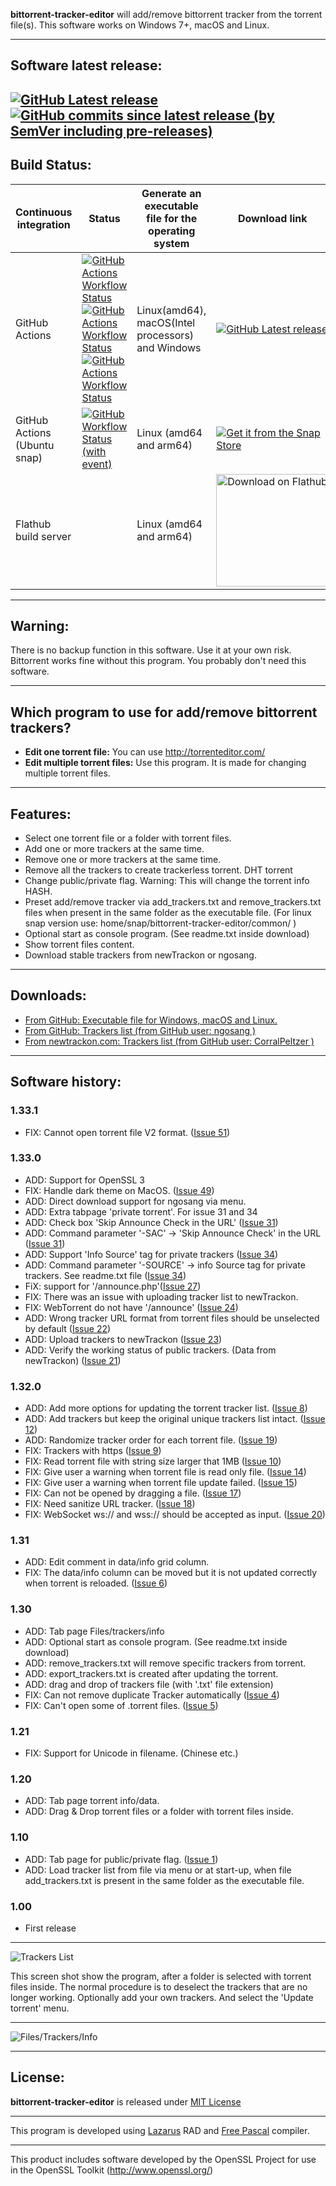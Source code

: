 **bittorrent-tracker-editor** will add/remove bittorrent tracker from the torrent file(s).
This software works on Windows 7+, macOS and Linux.

---

## Software latest release: ##
[![GitHub Latest release](https://img.shields.io/github/release/GerryFerdinandus/bittorrent-tracker-editor/all.svg)](https://github.com/GerryFerdinandus/bittorrent-tracker-editor/releases)
[![GitHub commits since latest release (by SemVer including pre-releases)](https://img.shields.io/github/commits-since/gerryferdinandus/bittorrent-tracker-editor/latest)](https://github.com/GerryFerdinandus/bittorrent-tracker-editor/commits/main)
---

## Build Status: ##
Continuous integration|Status| Generate an executable file for the operating system| Download link
------------|---------|---------|----------
GitHub Actions |[![GitHub Actions Workflow Status](https://img.shields.io/github/actions/workflow/status/gerryferdinandus/bittorrent-tracker-editor/cicd_ubuntu.yaml?label=Ubuntu)](https://github.com/GerryFerdinandus/bittorrent-tracker-editor/actions/workflows/cicd_ubuntu.yaml)[![GitHub Actions Workflow Status](https://img.shields.io/github/actions/workflow/status/gerryferdinandus/bittorrent-tracker-editor/cicd_windows.yaml?label=Windows)](https://github.com/GerryFerdinandus/bittorrent-tracker-editor/actions/workflows/cicd_windows.yaml)[![GitHub Actions Workflow Status](https://img.shields.io/github/actions/workflow/status/gerryferdinandus/bittorrent-tracker-editor/cicd_macos.yaml?label=macOS)](https://github.com/GerryFerdinandus/bittorrent-tracker-editor/actions/workflows/cicd_macos.yaml)|Linux(amd64), macOS(Intel processors) and Windows|[![GitHub Latest release](https://img.shields.io/github/release/GerryFerdinandus/bittorrent-tracker-editor/all.svg)](https://github.com/GerryFerdinandus/bittorrent-tracker-editor/releases)
GitHub Actions (Ubuntu snap) |[![GitHub Workflow Status (with event)](https://img.shields.io/github/actions/workflow/status/gerryferdinandus/bittorrent-tracker-editor/snap.yml)](https://github.com/GerryFerdinandus/bittorrent-tracker-editor/actions/workflows/snap.yml)|Linux (amd64 and arm64)|[![Get it from the Snap Store](https://snapcraft.io/static/images/badges/en/snap-store-white.svg)](https://snapcraft.io/bittorrent-tracker-editor)
Flathub build server||Linux (amd64 and arm64)|<a href='https://flathub.org/apps/io.github.gerryferdinandus.bittorrent-tracker-editor'><img width='180' alt='Download on Flathub' src='https://flathub.org/assets/badges/flathub-badge-i-en.svg'/></a>
---

## Warning: ##
There is no backup function in this software. Use it at your own risk. Bittorrent works fine without this program. You probably don't need this software.

---

## Which program to use for add/remove bittorrent trackers? ##
  * **Edit one torrent file:** You can use http://torrenteditor.com/
  * **Edit multiple torrent files:** Use this program. It is made for changing multiple torrent files.

---

## Features: ##
  * Select one torrent file or a folder with torrent files.
  * Add one or more trackers at the same time.
  * Remove one or more trackers at the same time.
  * Remove all the trackers to create trackerless torrent. DHT torrent
  * Change public/private flag. Warning: This will change the torrent info HASH.
  * Preset add/remove tracker via add\_trackers.txt and remove\_trackers.txt files when present in the same folder as the executable file. (For linux snap version use: home/snap/bittorrent-tracker-editor/common/ )
  * Optional start as console program. (See readme.txt inside download)
  * Show torrent files content.
  * Download stable trackers from newTrackon or ngosang.

---

## Downloads: ##
  * [From GitHub: Executable file for Windows, macOS and Linux.](https://github.com/GerryFerdinandus/bittorrent-tracker-editor/releases)
  * [From GitHub: Trackers list (from GitHub user: ngosang )](https://github.com/ngosang/trackerslist)
  * [From newtrackon.com: Trackers list (from GitHub user: CorralPeltzer )](https://newtrackon.com)

---

## Software history: ##
### 1.33.1 ###
  * FIX: Cannot open torrent file V2 format. ([Issue 51](https://github.com/GerryFerdinandus/bittorrent-tracker-editor/issues/51)) 

### 1.33.0 ###
  * ADD: Support for OpenSSL 3
  * FIX: Handle dark theme on MacOS. ([Issue 49](https://github.com/GerryFerdinandus/bittorrent-tracker-editor/issues/49))
  * ADD: Direct download support for ngosang via menu.
  * ADD: Extra tabpage 'private torrent'. For issue 31 and 34
  * ADD: Check box 'Skip Announce Check in the URL' ([Issue 31](https://github.com/GerryFerdinandus/bittorrent-tracker-editor/issues/31))
  * ADD: Command parameter '-SAC' -> 'Skip Announce Check' in the URL ([Issue 31](https://github.com/GerryFerdinandus/bittorrent-tracker-editor/issues/31))
  * ADD: Support 'Info Source' tag for private trackers ([Issue 34](https://github.com/GerryFerdinandus/bittorrent-tracker-editor/issues/34))
  * ADD: Command parameter '-SOURCE' -> info Source tag for private trackers. See readme.txt file ([Issue 34](https://github.com/GerryFerdinandus/bittorrent-tracker-editor/issues/34))
  * FiX: support for '/announce.php'([Issue 27](https://github.com/GerryFerdinandus/bittorrent-tracker-editor/issues/27))
  * FIX: There was an issue with uploading tracker list to newTrackon.
  * FIX: WebTorrent do not have '/announce'  ([Issue 24](https://github.com/GerryFerdinandus/bittorrent-tracker-editor/issues/24))
  * ADD: Wrong tracker URL format from torrent files should be unselected by default ([Issue 22](https://github.com/GerryFerdinandus/bittorrent-tracker-editor/issues/22))
  * ADD: Upload trackers to newTrackon ([Issue 23](https://github.com/GerryFerdinandus/bittorrent-tracker-editor/issues/23))
  * ADD:  Verify the working status of public trackers. (Data from newTrackon) ([Issue 21](https://github.com/GerryFerdinandus/bittorrent-tracker-editor/issues/21))

### 1.32.0 ###
  * ADD:  Add more options for updating the torrent tracker list. ([Issue 8](https://github.com/GerryFerdinandus/bittorrent-tracker-editor/issues/8))
  * ADD:  Add trackers but keep the original unique trackers list intact. ([Issue 12](https://github.com/GerryFerdinandus/bittorrent-tracker-editor/issues/12))
  * ADD:  Randomize tracker order for each torrent file. ([Issue 19](https://github.com/GerryFerdinandus/bittorrent-tracker-editor/issues/19))
  * FIX:  Trackers with https ([Issue 9](https://github.com/GerryFerdinandus/bittorrent-tracker-editor/issues/9))
  * FIX:  Read torrent file with string size larger that 1MB ([Issue 10](https://github.com/GerryFerdinandus/bittorrent-tracker-editor/issues/10))
  * FIX:  Give user a warning when torrent file is read only file. ([Issue 14](https://github.com/GerryFerdinandus/bittorrent-tracker-editor/issues/14))
  * FIX:  Give user a warning when torrent file update failed. ([Issue 15](https://github.com/GerryFerdinandus/bittorrent-tracker-editor/issues/15))
  * FIX:  Can not be opened by dragging a file. ([Issue 17](https://github.com/GerryFerdinandus/bittorrent-tracker-editor/issues/17))
  * FIX:  Need sanitize URL tracker. ([Issue 18](https://github.com/GerryFerdinandus/bittorrent-tracker-editor/issues/18))
  * FIX:  WebSocket ws:// and wss:// should be accepted as input. ([Issue 20](https://github.com/GerryFerdinandus/bittorrent-tracker-editor/issues/20))

### 1.31 ###
  * ADD: Edit comment in data/info grid column.
  * FIX: The data/info column can be moved but it is not updated correctly when torrent is reloaded. ([Issue 6](https://github.com/GerryFerdinandus/bittorrent-tracker-editor/issues/6))

### 1.30 ###
  * ADD: Tab page Files/trackers/info
  * ADD: Optional start as console program. (See readme.txt inside download)
  * ADD: remove\_trackers.txt will remove specific trackers from torrent.
  * ADD: export\_trackers.txt is created after updating the torrent.
  * ADD: drag and drop of trackers file (with '.txt' file extension)
  * FIX: Can not remove duplicate Tracker automatically ([Issue 4](https://github.com/GerryFerdinandus/bittorrent-tracker-editor/issues/4))
  * FIX: Can't open some of .torrent files. ([Issue 5](https://github.com/GerryFerdinandus/bittorrent-tracker-editor/issues/5))

### 1.21 ###
  * FIX: Support for Unicode in filename. (Chinese etc.)

### 1.20 ###
  * ADD: Tab page torrent info/data.
  * ADD: Drag & Drop torrent files or a folder with torrent files inside.

### 1.10 ###
  * ADD: Tab page for public/private flag. ([Issue 1](https://github.com/GerryFerdinandus/bittorrent-tracker-editor/issues/1))
  * ADD: Load tracker list from file via menu or at start-up, when file add\_trackers.txt is present in the same folder as the executable file.

### 1.00 ###
  * First release

---

![](https://github.com/GerryFerdinandus/bittorrent-tracker-editor/releases/download/V1.32.0/trackereditor_list_windows.png "Trackers List")

This screen shot show the program, after a folder is selected with torrent files inside. The normal procedure is to deselect the trackers that are no longer working. Optionally add your own trackers. And select the 'Update torrent' menu.

---

![](https://github.com/GerryFerdinandus/bittorrent-tracker-editor/releases/download/V1.32.0/trackereditor_info_windows.png "Files/Trackers/Info")

---

## License: ##
**bittorrent-tracker-editor** is released under [MIT License](http://www.opensource.org/licenses/MIT)

---

This program is developed using [Lazarus](http://lazarus.freepascal.org/) RAD and [Free Pascal](http://www.freepascal.org/) compiler.

---

This product includes software developed by the OpenSSL Project for use in the OpenSSL Toolkit (http://www.openssl.org/)
